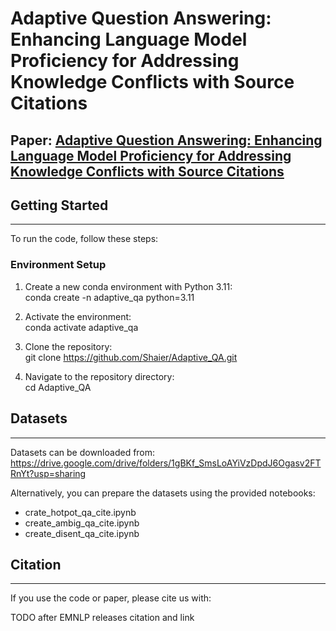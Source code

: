 # Adaptive Question Answering: Enhancing Language Model Proficiency for Addressing Knowledge Conflicts with Source Citations 
## Paper: [Adaptive Question Answering: Enhancing Language Model Proficiency for Addressing Knowledge Conflicts with Source Citations](https://arxiv.org/pdf/2410.04241)

## Getting Started 
--------------- 
To run the code, follow these steps:


### Environment Setup 
1. Create a new conda environment with Python 3.11:  
conda create -n adaptive_qa python=3.11 

2. Activate the environment:  
conda activate adaptive_qa 

3. Clone the repository:  
git clone https://github.com/Shaier/Adaptive_QA.git 

4. Navigate to the repository directory:  
cd Adaptive_QA 

## Datasets 
------------ 
Datasets can be downloaded from: https://drive.google.com/drive/folders/1gBKf_SmsLoAYiVzDpdJ6Ogasv2FTRnYt?usp=sharing


Alternatively, you can prepare the datasets using the provided notebooks: 
* crate_hotpot_qa_cite.ipynb 
* create_ambig_qa_cite.ipynb 
* create_disent_qa_cite.ipynb

## Citation 
------------ 
If you use the code or paper, please cite us with: 

TODO after EMNLP releases citation and link